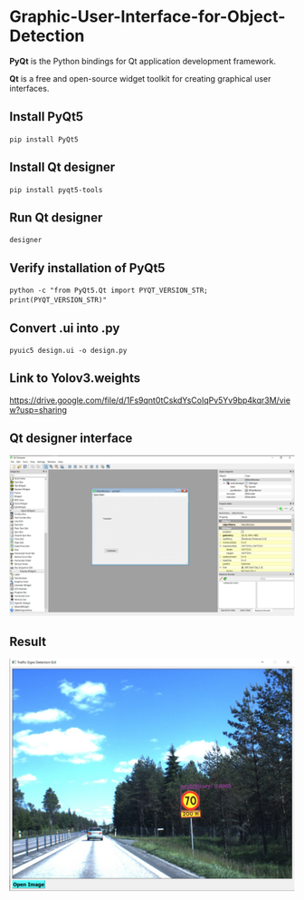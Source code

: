 # Graphic-User-Interface-for-Object-Detection
**PyQt** is the Python bindings for Qt application development framework.

**Qt** is a free and open-source widget toolkit for creating graphical user interfaces.

## Install PyQt5
`pip install PyQt5`

## Install Qt designer
`pip install pyqt5-tools`

## Run Qt designer
`designer`

## Verify installation of PyQt5
`python -c "from PyQt5.Qt import PYQT_VERSION_STR; print(PYQT_VERSION_STR)"`

## Convert .ui into .py
`pyuic5 design.ui -o design.py`

## Link to Yolov3.weights
https://drive.google.com/file/d/1Fs9qnt0tCskdYsCoIqPv5Yv9bp4kqr3M/view?usp=sharing

## Qt designer interface
![alt](https://github.com/ThangNgXuan/Graphic-User-Interface-for-Object-Detection/blob/main/image.jpg)

## Result
![alt](https://github.com/ThangNgXuan/Graphic-User-Interface-for-Object-Detection/blob/main/Results.jpg)
